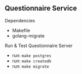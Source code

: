 ## Questionnaire Service

Dependencies
- Makefile
- golang-migrate 


Run & Test Questionnaire Server
- run: `make postgres` 
- run: `make createdb`
- run: `make migrate`